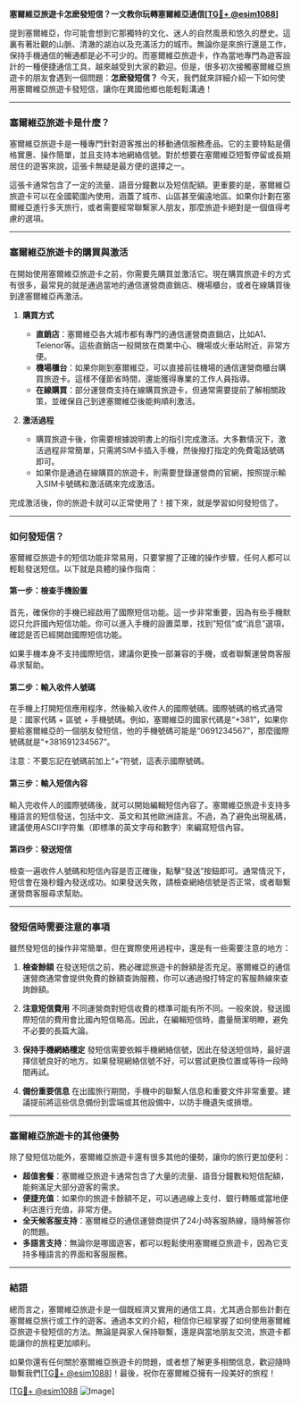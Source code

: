 **塞爾維亞旅遊卡怎麽發短信？一文教你玩轉塞爾維亞通信[[TG💪+ @esim1088](https://t.me/s/esim1088)]**

提到塞爾維亞，你可能會想到它那獨特的文化、迷人的自然風景和悠久的歷史。這裏有著壯觀的山脈、清澈的湖泊以及充滿活力的城市。無論你是來旅行還是工作，保持手機通信的暢通都是必不可少的。而塞爾維亞旅遊卡，作為當地專門為遊客設計的一種便捷通信工具，越來越受到大家的歡迎。但是，很多初次接觸塞爾維亞旅遊卡的朋友會遇到一個問題：**怎麽發短信？** 今天，我們就來詳細介紹一下如何使用塞爾維亞旅遊卡發短信，讓你在異國他鄉也能輕鬆溝通！

---

### **塞爾維亞旅遊卡是什麼？**

塞爾維亞旅遊卡是一種專門針對遊客推出的移動通信服務產品。它的主要特點是價格實惠、操作簡單，並且支持本地網絡信號。對於想要在塞爾維亞短暫停留或長期居住的遊客來說，這張卡無疑是最方便的選擇之一。

這張卡通常包含了一定的流量、語音分鐘數以及短信配額。更重要的是，塞爾維亞旅遊卡可以在全國範圍內使用，涵蓋了城市、山區甚至偏遠地區。如果你計劃在塞爾維亞進行多天旅行，或者需要經常聯繫家人朋友，那麼旅遊卡絕對是一個值得考慮的選項。

---

### **塞爾維亞旅遊卡的購買與激活**

在開始使用塞爾維亞旅遊卡之前，你需要先購買並激活它。現在購買旅遊卡的方式有很多，最常見的就是通過當地的通信運營商直銷店、機場櫃台，或者在線購買後到達塞爾維亞再激活。

1. **購買方式**
   - **直銷店**：塞爾維亞各大城市都有專門的通信運營商直銷店，比如A1、Telenor等。這些直銷店一般開放在商業中心、機場或火車站附近，非常方便。
   - **機場櫃台**：如果你剛到塞爾維亞，可以直接前往機場的通信運營商櫃台購買旅遊卡。這樣不僅節省時間，還能獲得專業的工作人員指導。
   - **在線購買**：部分運營商支持在線購買旅遊卡，但通常需要提前了解相關政策，並確保自己到達塞爾維亞後能夠順利激活。

2. **激活過程**
   - 購買旅遊卡後，你需要根據說明書上的指引完成激活。大多數情況下，激活過程非常簡單，只需將SIM卡插入手機，然後撥打指定的免費電話號碼即可。
   - 如果你是通過在線購買的旅遊卡，則需要登錄運營商的官網，按照提示輸入SIM卡號碼和激活碼來完成激活。

完成激活後，你的旅遊卡就可以正常使用了！接下來，就是學習如何發短信了。

---

### **如何發短信？**

塞爾維亞旅遊卡的短信功能非常易用，只要掌握了正確的操作步驟，任何人都可以輕鬆發送短信。以下就是具體的操作指南：

#### **第一步：檢查手機設置**
首先，確保你的手機已經啟用了國際短信功能。這一步非常重要，因為有些手機默認只允許國內短信功能。你可以進入手機的設置菜單，找到“短信”或“消息”選項，確認是否已經開啟國際短信功能。

如果手機本身不支持國際短信，建議你更換一部兼容的手機，或者聯繫運營商客服尋求幫助。

#### **第二步：輸入收件人號碼**
在手機上打開短信應用程序，然後輸入收件人的國際號碼。國際號碼的格式通常是：國家代碼 + 區號 + 手機號碼。例如，塞爾維亞的國家代碼是“+381”，如果你要給塞爾維亞的一個朋友發短信，他的手機號碼可能是“0691234567”，那麼國際號碼就是“+381691234567”。

注意：不要忘記在號碼前加上“+”符號，這表示國際號碼。

#### **第三步：輸入短信內容**
輸入完收件人的國際號碼後，就可以開始編輯短信內容了。塞爾維亞旅遊卡支持多種語言的短信發送，包括中文、英文和其他歐洲語言。不過，為了避免出現亂碼，建議使用ASCII字符集（即標準的英文字母和數字）來編寫短信內容。

#### **第四步：發送短信**
檢查一遍收件人號碼和短信內容是否正確後，點擊“發送”按鈕即可。通常情況下，短信會在幾秒鐘內發送成功。如果發送失敗，請檢查網絡信號是否正常，或者聯繫運營商客服尋求幫助。

---

### **發短信時需要注意的事項**

雖然發短信的操作非常簡單，但在實際使用過程中，還是有一些需要注意的地方：

1. **檢查餘額**
   在發送短信之前，務必確認旅遊卡的餘額是否充足。塞爾維亞的通信運營商通常會提供免費的餘額查詢服務，你可以通過撥打特定的客服熱線來查詢餘額。

2. **注意短信費用**
   不同運營商對短信收費的標準可能有所不同。一般來說，發送國際短信的費用會比國內短信略高。因此，在編輯短信時，盡量簡潔明瞭，避免不必要的長篇大論。

3. **保持手機網絡穩定**
   發短信需要依賴手機網絡信號，因此在發送短信時，最好選擇信號良好的地方。如果發現網絡信號不好，可以嘗試更換位置或等待一段時間再試。

4. **備份重要信息**
   在出國旅行期間，手機中的聯繫人信息和重要文件非常重要。建議提前將這些信息備份到雲端或其他設備中，以防手機遺失或損壞。

---

### **塞爾維亞旅遊卡的其他優勢**

除了發短信功能外，塞爾維亞旅遊卡還有很多其他的優勢，讓你的旅行更加便利：

- **超值套餐**：塞爾維亞旅遊卡通常包含了大量的流量、語音分鐘數和短信配額，能夠滿足大部分遊客的需求。
- **便捷充值**：如果你的旅遊卡餘額不足，可以通過線上支付、銀行轉賬或當地便利店進行充值，非常方便。
- **全天候客服支持**：塞爾維亞的通信運營商提供了24小時客服熱線，隨時解答你的問題。
- **多語言支持**：無論你是哪國遊客，都可以輕鬆使用塞爾維亞旅遊卡，因為它支持多種語言的界面和客服服務。

---

### **結語**

總而言之，塞爾維亞旅遊卡是一個既經濟又實用的通信工具，尤其適合那些計劃在塞爾維亞旅行或工作的遊客。通過本文的介紹，相信你已經掌握了如何使用塞爾維亞旅遊卡發短信的方法。無論是與家人保持聯繫，還是與當地朋友交流，旅遊卡都能讓你的旅程更加順利。

如果你還有任何關於塞爾維亞旅遊卡的問題，或者想了解更多相關信息，歡迎隨時聯繫我們[[TG💪+ @esim1088](https://t.me/s/esim1088)]！最後，祝你在塞爾維亞擁有一段美好的旅程！

[[TG💪+ @esim1088](https://t.me/s/esim1088) ![Image](https://i.postimg.cc/4NQfJmqS/Snipaste-2025-05-13-00-14-12.png)]